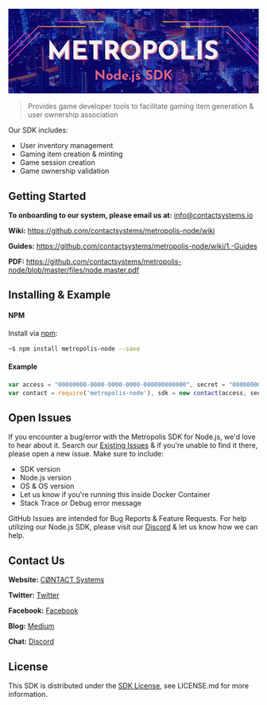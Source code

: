 ![](files/metropolis-nodejs-githubheader.jpg)

> Provides game developer tools to facilitate gaming item generation & user ownership association

Our SDK includes:

* User inventory management
* Gaming item creation & minting
* Game session creation
* Game ownership validation

## Getting Started

**To onboarding to our system, please email us at:** info@contactsystems.io

**Wiki:** https://github.com/contactsystems/metropolis-node/wiki

**Guides:** https://github.com/contactsystems/metropolis-node/wiki/1.-Guides

**PDF:** https://github.com/contactsystems/metropolis-node/blob/master/files/node.master.pdf

## Installing & Example

#### NPM

Install via [npm](https://www.npmjs.com/):
```sh
~$ npm install metropolis-node --save
```

#### Example
```javascript
var access = "00000000-0000-0000-0000-000000000000", secret = "00000000-0000-0000-0000-000000000000";
var contact = require('metropolis-node'), sdk = new contact(access, secret);
```

## Open Issues
If you encounter a bug/error with the Metropolis SDK for Node.js, we'd love to hear about it. Search our [Existing Issues](https://github.com/contactsystems/metropolis-node/issues) & if you're unable to find it there, please open a new issue. Make sure to include:
* SDK version
* Node.js version
* OS & OS version
* Let us know if you're running this inside Docker Container
* Stack Trace or Debug error message

GitHub Issues are intended for Bug Reports & Feature Requests. For help utilizing our Node.js SDK, please visit our [Discord](https://discord.gg/E9WVsWt) & let us know how we can help.

## Contact Us

**Website:** [CØNTACT Systems](https://www.contactsystems.io/)

**Twitter:** [Twitter](https://twitter.com/c0ntactsystems)

**Facebook:** [Facebook](facebook.com/c0ntactsystems)

**Blog:** [Medium](https://medium.com/c%C3%B8ntact-systems)

**Chat:** [Discord](https://discord.gg/J9ntMyU)

## License

This SDK is distributed under the [SDK License](), see LICENSE.md for more information.
